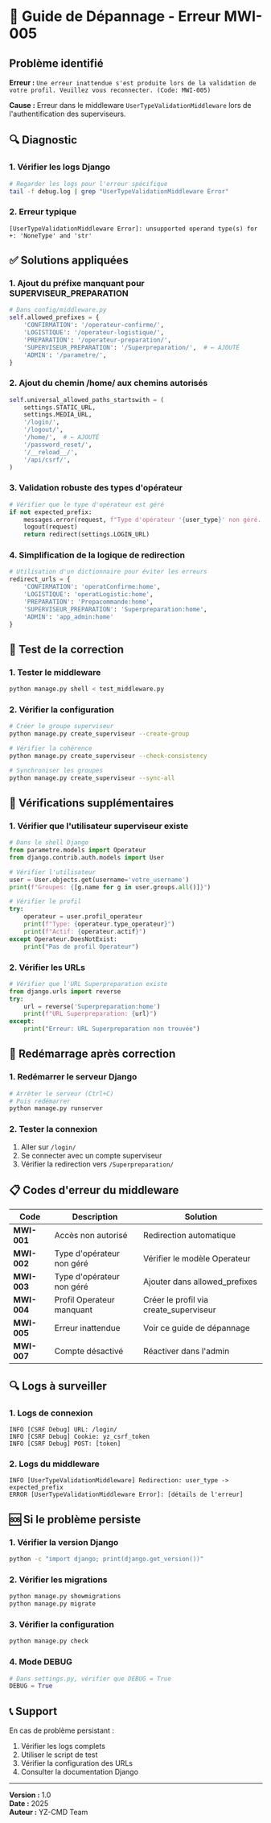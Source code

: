 # 🚨 Guide de Dépannage - Erreur MWI-005

## Problème identifié

**Erreur :** `Une erreur inattendue s'est produite lors de la validation de votre profil. Veuillez vous reconnecter. (Code: MWI-005)`

**Cause :** Erreur dans le middleware `UserTypeValidationMiddleware` lors de l'authentification des superviseurs.

## 🔍 Diagnostic

### 1. Vérifier les logs Django
```bash
# Regarder les logs pour l'erreur spécifique
tail -f debug.log | grep "UserTypeValidationMiddleware Error"
```

### 2. Erreur typique
```
[UserTypeValidationMiddleware Error]: unsupported operand type(s) for +: 'NoneType' and 'str'
```

## ✅ Solutions appliquées

### 1. Ajout du préfixe manquant pour SUPERVISEUR_PREPARATION
```python
# Dans config/middleware.py
self.allowed_prefixes = {
    'CONFIRMATION': '/operateur-confirme/',
    'LOGISTIQUE': '/operateur-logistique/',
    'PREPARATION': '/operateur-preparation/',
    'SUPERVISEUR_PREPARATION': '/Superpreparation/',  # ← AJOUTÉ
    'ADMIN': '/parametre/',
}
```

### 2. Ajout du chemin /home/ aux chemins autorisés
```python
self.universal_allowed_paths_startswith = (
    settings.STATIC_URL,
    settings.MEDIA_URL,
    '/login/',
    '/logout/',
    '/home/',  # ← AJOUTÉ
    '/password_reset/',
    '/__reload__/',
    '/api/csrf/',
)
```

### 3. Validation robuste des types d'opérateur
```python
# Vérifier que le type d'opérateur est géré
if not expected_prefix:
    messages.error(request, f"Type d'opérateur '{user_type}' non géré. (Code: MWI-003)")
    logout(request)
    return redirect(settings.LOGIN_URL)
```

### 4. Simplification de la logique de redirection
```python
# Utilisation d'un dictionnaire pour éviter les erreurs
redirect_urls = {
    'CONFIRMATION': 'operatConfirme:home',
    'LOGISTIQUE': 'operatLogistic:home',
    'PREPARATION': 'Prepacommande:home',
    'SUPERVISEUR_PREPARATION': 'Superpreparation:home',
    'ADMIN': 'app_admin:home'
}
```

## 🧪 Test de la correction

### 1. Tester le middleware
```bash
python manage.py shell < test_middleware.py
```

### 2. Vérifier la configuration
```bash
# Créer le groupe superviseur
python manage.py create_superviseur --create-group

# Vérifier la cohérence
python manage.py create_superviseur --check-consistency

# Synchroniser les groupes
python manage.py create_superviseur --sync-all
```

## 🔧 Vérifications supplémentaires

### 1. Vérifier que l'utilisateur superviseur existe
```python
# Dans le shell Django
from parametre.models import Operateur
from django.contrib.auth.models import User

# Vérifier l'utilisateur
user = User.objects.get(username='votre_username')
print(f"Groupes: {[g.name for g in user.groups.all()]}")

# Vérifier le profil
try:
    operateur = user.profil_operateur
    print(f"Type: {operateur.type_operateur}")
    print(f"Actif: {operateur.actif}")
except Operateur.DoesNotExist:
    print("Pas de profil Operateur")
```

### 2. Vérifier les URLs
```python
# Vérifier que l'URL Superpreparation existe
from django.urls import reverse
try:
    url = reverse('Superpreparation:home')
    print(f"URL Superpreparation: {url}")
except:
    print("Erreur: URL Superpreparation non trouvée")
```

## 🚀 Redémarrage après correction

### 1. Redémarrer le serveur Django
```bash
# Arrêter le serveur (Ctrl+C)
# Puis redémarrer
python manage.py runserver
```

### 2. Tester la connexion
1. Aller sur `/login/`
2. Se connecter avec un compte superviseur
3. Vérifier la redirection vers `/Superpreparation/`

## 📋 Codes d'erreur du middleware

| Code | Description | Solution |
|------|-------------|----------|
| **MWI-001** | Accès non autorisé | Redirection automatique |
| **MWI-002** | Type d'opérateur non géré | Vérifier le modèle Operateur |
| **MWI-003** | Type d'opérateur non géré | Ajouter dans allowed_prefixes |
| **MWI-004** | Profil Operateur manquant | Créer le profil via create_superviseur |
| **MWI-005** | Erreur inattendue | Voir ce guide de dépannage |
| **MWI-007** | Compte désactivé | Réactiver dans l'admin |

## 🔍 Logs à surveiller

### 1. Logs de connexion
```
INFO [CSRF Debug] URL: /login/
INFO [CSRF Debug] Cookie: yz_csrf_token
INFO [CSRF Debug] POST: [token]
```

### 2. Logs du middleware
```
INFO [UserTypeValidationMiddleware] Redirection: user_type -> expected_prefix
ERROR [UserTypeValidationMiddleware Error]: [détails de l'erreur]
```

## 🆘 Si le problème persiste

### 1. Vérifier la version Django
```bash
python -c "import django; print(django.get_version())"
```

### 2. Vérifier les migrations
```bash
python manage.py showmigrations
python manage.py migrate
```

### 3. Vérifier la configuration
```bash
python manage.py check
```

### 4. Mode DEBUG
```python
# Dans settings.py, vérifier que DEBUG = True
DEBUG = True
```

## 📞 Support

En cas de problème persistant :
1. Vérifier les logs complets
2. Utiliser le script de test
3. Vérifier la configuration des URLs
4. Consulter la documentation Django

---

**Version :** 1.0  
**Date :** 2025  
**Auteur :** YZ-CMD Team
